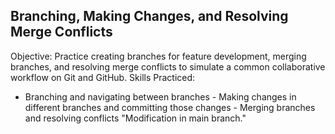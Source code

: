## Branching, Making Changes, and Resolving Merge Conflicts 
Objective: Practice creating branches for feature development, merging branches, and resolving merge conflicts to simulate a common collaborative workflow on Git and GitHub. 
Skills Practiced: 
- Branching and navigating between branches - Making changes in different branches and committing those changes - Merging branches and resolving conflicts 
"Modification in main branch." 
